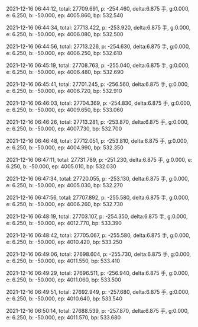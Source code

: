2021-12-16 06:44:12, total: 27709.691, p: -254.460, delta:6.875 手, g:0.000, e: 6.250, b: -50.000, ep: 4005.860, bp: 532.540

2021-12-16 06:44:34, total: 27713.422, p: -253.920, delta:6.875 手, g:0.000, e: 6.250, b: -50.000, ep: 4006.080, bp: 532.500

2021-12-16 06:44:56, total: 27713.226, p: -254.630, delta:6.875 手, g:0.000, e: 6.250, b: -50.000, ep: 4006.250, bp: 532.610

2021-12-16 06:45:19, total: 27708.763, p: -255.040, delta:6.875 手, g:0.000, e: 6.250, b: -50.000, ep: 4006.480, bp: 532.690

2021-12-16 06:45:41, total: 27701.245, p: -256.560, delta:6.875 手, g:0.000, e: 6.250, b: -50.000, ep: 4006.720, bp: 532.910

2021-12-16 06:46:03, total: 27704.369, p: -254.830, delta:6.875 手, g:0.000, e: 6.250, b: -50.000, ep: 4009.650, bp: 533.060

2021-12-16 06:46:26, total: 27713.281, p: -253.870, delta:6.875 手, g:0.000, e: 6.250, b: -50.000, ep: 4007.730, bp: 532.700

2021-12-16 06:46:48, total: 27712.051, p: -253.810, delta:6.875 手, g:0.000, e: 6.250, b: -50.000, ep: 4004.990, bp: 532.350

2021-12-16 06:47:11, total: 27731.789, p: -251.230, delta:6.875 手, g:0.000, e: 6.250, b: -50.000, ep: 4005.010, bp: 532.030

2021-12-16 06:47:34, total: 27720.055, p: -253.130, delta:6.875 手, g:0.000, e: 6.250, b: -50.000, ep: 4005.030, bp: 532.270

2021-12-16 06:47:56, total: 27707.892, p: -255.580, delta:6.875 手, g:0.000, e: 6.250, b: -50.000, ep: 4006.260, bp: 532.730

2021-12-16 06:48:19, total: 27703.107, p: -254.350, delta:6.875 手, g:0.000, e: 6.250, b: -50.000, ep: 4012.770, bp: 533.390

2021-12-16 06:48:42, total: 27705.067, p: -255.580, delta:6.875 手, g:0.000, e: 6.250, b: -50.000, ep: 4010.420, bp: 533.250

2021-12-16 06:49:06, total: 27698.604, p: -255.730, delta:6.875 手, g:0.000, e: 6.250, b: -50.000, ep: 4011.550, bp: 533.410

2021-12-16 06:49:29, total: 27696.511, p: -256.940, delta:6.875 手, g:0.000, e: 6.250, b: -50.000, ep: 4011.060, bp: 533.500

2021-12-16 06:49:51, total: 27692.949, p: -257.680, delta:6.875 手, g:0.000, e: 6.250, b: -50.000, ep: 4010.640, bp: 533.540

2021-12-16 06:50:14, total: 27688.539, p: -257.870, delta:6.875 手, g:0.000, e: 6.250, b: -50.000, ep: 4011.570, bp: 533.680